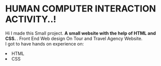 
# HUMAN COMPUTER INTERACTION ACTIVITY..!
Hi I made this Small project. <b>A small website with the help of HTML and CSS.
</b>.
Front End Web design On Tour and Travel Agency Website.
<br>I got to have hands on experience on:
<li>HTML
<li>CSS
